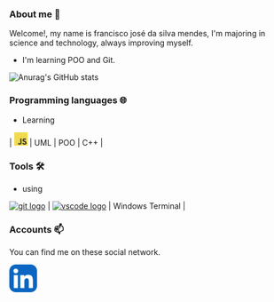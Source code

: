 ### About me 👋

Welcome!, my name is francisco josé da silva mendes, I'm majoring in science and technology, always improving myself.

- I'm learning POO and Git.

![Anurag's GitHub stats](https://github-readme-stats.vercel.app/api?username=Franciscojs01&theme=dark&show_icons=true)




### Programming languages 🌐

- Learning

| [<img src="https://raw.githubusercontent.com/github/explore/80688e429a7d4ef2fca1e82350fe8e3517d3494d/topics/javascript/javascript.png" alt="js logo" width="24">](https://developer.mozilla.org/en-US/docs/Web/JavaScript) | UML | POO | C++ |

### Tools 🛠️

- using

[<img src="https://raw.githubusercontent.com/Delta456/Delta456/master/img/git.png" alt="git logo" width="24">](https://git-scm.com/) | [<img src="https://raw.githubusercontent.com/Delta456/Delta456/master/img/vscode.png" alt="vscode logo" width="24">](https://code.visualstudio.com/) | Windows Terminal |


### Accounts 📫

You can find me on these social network.

<a href="https://www.linkedin.com/in/francisco-josé-b5a540298/" target="blank"><img align="center" src="https://github.com/tandpfun/skill-icons/blob/main/icons/LinkedIn.svg" alt="Franciscojs01" height="50" width="50" /></a>


